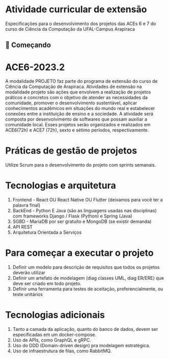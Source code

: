 # Atividade curricular de extensão
Especificações para o desenvolvimento dos projetos das ACEs 6 e 7 do curso de Ciência da Computação da UFAL-Campus Arapiraca

## 🚀 Começando
# ACE6-2023.2
A modalidade PROJETO faz parte do programa de extensão do curso de Ciência da Computação de Arapiraca. 
Atividades de extensão na modalidade projeto são ações que envolvem a realização de projetos práticos e concretos com o objetivo de atender as necessidades da comunidade,
promover o desenvolvimento sustentável, aplicar conhecimentos acadêmicos em situações do mundo real e estabelecer conexões entre a instituição de ensino e a sociedade. 
A atividade será composta por desenvolvimento de softwares que possam auxiliar a comunidade local. 
Esses projetos serão organizados e realizados em ACE6(72h) e ACE7 (72h), sexto e sétimo períodos, respectivamente. 
# Práticas de gestão de projetos
Utilize Scrum para o desenvolvimento do projeto com sprints semanais.
# Tecnologias e arquitetura
1. Frontend - React OU React Native OU Flutter (deixamos para você ter a palavra final)
2. BackEnd - Python E Java (são as linguagens usadas nas disciplinas) com frameworks Django / Flask (Python) e Spring (Java)
3. SGBD - MariaDB por ser gratuito e MongoDB (se existir demanda)
4. API REST
5. Arquitetura Orientada a Serviços
# Para começar a executar o projeto
1. Definir um modelo para descrição de requisitos que todos os projetos deverão utilizar 
2. Definir um artefato de modelagem (diag classes UML, diag ER/ERE) que deve ser criado em todo projeto. 
3. Definir uma ferramenta para testes de aceitação, preferencialmente, ou teste unitários
# Tecnologias adicionais
1. Tanto a camada da aplicação, quanto do banco de dados, devem ser especificadas em um docker-compose.
2. Uso de APIs, como GraphQL e gRPC.
3. Uso do DDD (Domain-driven design) pra modelagem estratégica.
4. Uso de infraestrutura de filas, como RabbitMQ.
